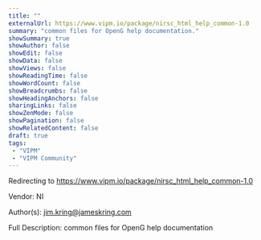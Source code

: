 ```yaml
---
title: ""
externalUrl: https://www.vipm.io/package/nirsc_html_help_common-1.0
summary: "common files for OpenG help documentation."
showSummary: true
showAuthor: false
showEdit: false
showData: false
showViews: false
showReadingTime: false
showWordCount: false
showBreadcrumbs: false
showHeadingAnchors: false
sharingLinks: false
showZenMode: false
showPagination: false
showRelatedContent: false
draft: true
tags:
 - "VIPM"
 - "VIPM Community"
---
```


Redirecting to https://www.vipm.io/package/nirsc_html_help_common-1.0

Vendor: NI

Author(s): jim.kring@jameskring.com
 
Full Description:
common files for OpenG help documentation